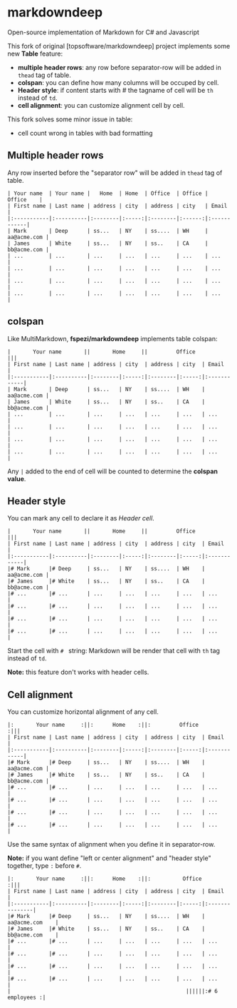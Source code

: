 markdowndeep
============

Open-source implementation of Markdown for C# and Javascript

This fork of original [topsoftware/markdowndeep] project implements some new **Table** feature:

* **multiple header rows**: any row before separator-row will be added in `thead` tag of table.
* **colspan**: you can define how many columns will be occuped by cell.
* **Header style**: if content starts with # the tagname of cell will be `th` instead of `td`.
* **cell alignment**: you can customize alignment cell by cell.

This fork solves some minor issue in table:

* cell count wrong in tables with bad formatting

## Multiple header rows

Any row inserted before the "separator row" will be added in `thead` tag of table.

```
| Your name  | Your name |   Home  | Home  | Office  | Office |   Office    |
| First name | Last name | address | city  | address | city   | Email       |
|:-----------|:----------|:--------|:-----:|:--------|:------:|:------------|
| Mark       | Deep      | ss...   | NY    | ss....  | WH     | aa@acme.com |
| James      | White     | ss...   | NY    | ss..    | CA     | bb@acme.com |
| ...        | ...       | ...     | ...   | ...     | ...    | ...         |
| ...        | ...       | ...     | ...   | ...     | ...    | ...         |
| ...        | ...       | ...     | ...   | ...     | ...    | ...         |
| ...        | ...       | ...     | ...   | ...     | ...    | ...         |
```

## colspan

Like MultiMarkdown, **fspezi/markdowndeep** implements table colspan:

```
|       Your name       ||       Home     ||         Office              |||
| First name | Last name | address | city  | address | city  | Email       |
|:-----------|:----------|:--------|:-----:|:--------|:-----:|:------------|
| Mark       | Deep      | ss...   | NY    | ss....  | WH    | aa@acme.com |
| James      | White     | ss...   | NY    | ss..    | CA    | bb@acme.com |
| ...        | ...       | ...     | ...   | ...     | ...   | ...         |
| ...        | ...       | ...     | ...   | ...     | ...   | ...         |
| ...        | ...       | ...     | ...   | ...     | ...   | ...         |
| ...        | ...       | ...     | ...   | ...     | ...   | ...         |
```

Any `|` added to the end of cell will be counted to determine the **colspan value**.


## Header style

You can mark any cell to declare it as *Header cell*.

```
|       Your name       ||       Home     ||         Office              |||
| First name | Last name | address | city  | address | city  | Email       |
|:-----------|:----------|:--------|:-----:|:--------|:-----:|:------------|
|# Mark      |# Deep     | ss...   | NY    | ss....  | WH    | aa@acme.com |
|# James     |# White    | ss...   | NY    | ss..    | CA    | bb@acme.com |
|# ...       |# ...      | ...     | ...   | ...     | ...   | ...         |
|# ...       |# ...      | ...     | ...   | ...     | ...   | ...         |
|# ...       |# ...      | ...     | ...   | ...     | ...   | ...         |
|# ...       |# ...      | ...     | ...   | ...     | ...   | ...         |
```

Start the cell with `# ` string: Markdown will be render that cell with `th` tag instead of `td`.

**Note:** this feature don't works with header cells.

## Cell alignment

You can customize horizontal alignment of any cell.

```
|:       Your name     :||:      Home    :||:         Office            :|||
| First name | Last name | address | city  | address | city  | Email       |
|:-----------|:----------|:--------|:-----:|:--------|:-----:|:------------|
|# Mark      |# Deep     | ss...   | NY    | ss....  | WH    | aa@acme.com |
|# James     |# White    | ss...   | NY    | ss..    | CA    | bb@acme.com |
|# ...       |# ...      | ...     | ...   | ...     | ...   | ...         |
|# ...       |# ...      | ...     | ...   | ...     | ...   | ...         |
|# ...       |# ...      | ...     | ...   | ...     | ...   | ...         |
|# ...       |# ...      | ...     | ...   | ...     | ...   | ...         |
```

Use the same syntax of alignment when you define it in separator-row.

**Note:** if you want define "left or center alignment" and "header style" together, type `:` before `#`.

```
|:       Your name     :||:      Home    :||:          Office              :|||
| First name | Last name | address | city  | address | city  | Email          |
|:-----------|:----------|:--------|:-----:|:--------|:-----:|:---------------|
|# Mark      |# Deep     | ss...   | NY    | ss....  | WH    | aa@acme.com    |
|# James     |# White    | ss...   | NY    | ss..    | CA    | bb@acme.com    |
|# ...       |# ...      | ...     | ...   | ...     | ...   | ...            |
|# ...       |# ...      | ...     | ...   | ...     | ...   | ...            |
|# ...       |# ...      | ...     | ...   | ...     | ...   | ...            |
|# ...       |# ...      | ...     | ...   | ...     | ...   | ...            |
|                                                       ||||||:# 6 employees :|
```